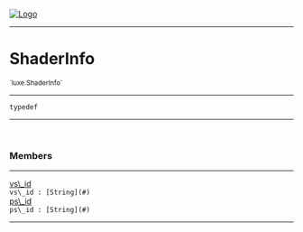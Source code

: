 
[![Logo](../../images/logo.png)](../../api/index.html)

---



<h1>ShaderInfo</h1>
<small>`luxe.ShaderInfo`</small>



---

`typedef`

---

&nbsp;
&nbsp;



<h3>Members</h3> <hr/><span class="member apipage">
                <a name="vs_id"><a class="lift" href="#vs_id">vs\_id</a></a><div class="clear"></div><code class="signature apipage">vs\_id : [String](#)</code><br/></span>
            <span class="small_desc_flat"></span><span class="member apipage">
                <a name="ps_id"><a class="lift" href="#ps_id">ps\_id</a></a><div class="clear"></div><code class="signature apipage">ps\_id : [String](#)</code><br/></span>
            <span class="small_desc_flat"></span>







---

&nbsp;
&nbsp;
&nbsp;
&nbsp;